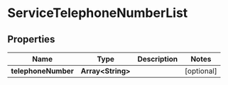 

# ServiceTelephoneNumberList


## Properties

| Name | Type | Description | Notes |
|------------ | ------------- | ------------- | -------------|
|**telephoneNumber** | **Array&lt;String&gt;** |  |  [optional] |




